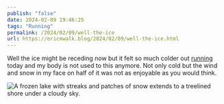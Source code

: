 ```yaml
---
publish: "false"
date: 2024-02-09 19:46:25
tags: "Running"
permalink: /2024/02/09/well-the-ice
url: https://ericmwalk.blog/2024/02/09/well-the-ice.html
---
```


Well the ice might be receding now but it felt so much colder out [running](https://strava.com/activities/10728329075) today and my body is not used to this anymore. Not only cold but the wind and snow in my face on half of it was not as enjoyable as you would think.

![A frozen lake with streaks and patches of snow extends to a treelined shore under a cloudy sky.](https://ericmwalk.blog/uploads/2024/img-7813.jpeg)